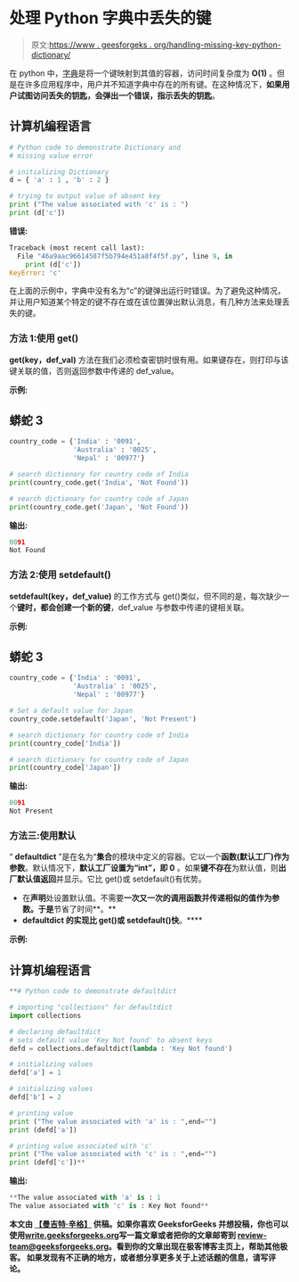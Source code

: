 # 处理 Python 字典中丢失的键

> 原文:[https://www . geesforgeks . org/handling-missing-key-python-dictionary/](https://www.geeksforgeeks.org/handling-missing-keys-python-dictionaries/)

在 python 中，[字典](https://www.geeksforgeeks.org/python-set-4-dictionary-keywords-python/)是将一个键映射到其值的容器，访问时间复杂度为 **O(1)** 。但是在许多应用程序中，用户并不知道字典中存在的所有键。在这种情况下，**如果用户试图访问丢失的钥匙，会弹出一个错误，指示丢失的钥匙**。

## 计算机编程语言

```py
# Python code to demonstrate Dictionary and
# missing value error

# initializing Dictionary
d = { 'a' : 1 , 'b' : 2 }

# trying to output value of absent key
print ("The value associated with 'c' is : ")
print (d['c'])
```

**错误:**

```py
Traceback (most recent call last):
  File "46a9aac96614587f5b794e451a8f4f5f.py", line 9, in 
    print (d['c'])
KeyError: 'c'
```

在上面的示例中，字典中没有名为“c”的键弹出运行时错误。为了避免这种情况，并让用户知道某个特定的键不存在或在该位置弹出默认消息，有几种方法来处理丢失的键。

### **方法 1:使用 get()**

**get(key，def_val)** 方法在我们必须检查密钥时很有用。如果键存在，则打印与该键关联的值，否则返回参数中传递的 def_value。

**示例:**

## 蟒蛇 3

```py
country_code = {'India' : '0091',
                'Australia' : '0025',
                'Nepal' : '00977'}

# search dictionary for country code of India
print(country_code.get('India', 'Not Found'))

# search dictionary for country code of Japan
print(country_code.get('Japan', 'Not Found'))
```

**输出:**

```py
0091
Not Found
```

### **方法 2:使用 setdefault()**

**setdefault(key，def_value)** 的工作方式与 get()类似，但不同的是，每次缺少一个**键时，都会创建一个新的键**，def_value 与参数中传递的键相关联。

**示例:**

## 蟒蛇 3

```py
country_code = {'India' : '0091',
                'Australia' : '0025',
                'Nepal' : '00977'}

# Set a default value for Japan
country_code.setdefault('Japan', 'Not Present')

# search dictionary for country code of India
print(country_code['India'])

# search dictionary for country code of Japan
print(country_code['Japan'])
```

**输出:**

```py
0091
Not Present
```

### **方法三:使用默认**

“ **defaultdict** ”是在名为“**集合**的模块中定义的容器。它以一个**函数(默认工厂)作为参数**。默认情况下，**默认工厂设置为“int”，即 0** 。如果**键不存在**为默认值，则**出厂默认值返回**并显示。它比 get()或 setdefault()有优势。

*   在**声明**处设置默认值。不需要**一次又一次的调用函数并传递相似的值作为参数。于是**节省了时间**。**
*   **defaultdict 的实现比 get()或 setdefault()快**。**** 

******示例:******

## ****计算机编程语言****

```py
**# Python code to demonstrate defaultdict

# importing "collections" for defaultdict
import collections

# declaring defaultdict
# sets default value 'Key Not found' to absent keys
defd = collections.defaultdict(lambda : 'Key Not found')

# initializing values
defd['a'] = 1

# initializing values
defd['b'] = 2

# printing value
print ("The value associated with 'a' is : ",end="")
print (defd['a'])

# printing value associated with 'c'
print ("The value associated with 'c' is : ",end="")
print (defd['c'])**
```

******输出:****** 

```py
**The value associated with 'a' is : 1
The value associated with 'c' is : Key Not found**
```

****本文由 [**【曼吉特·辛格】**](https://auth.geeksforgeeks.org/profile.php?user=manjeet_04&list=practice) 供稿。如果你喜欢 GeeksforGeeks 并想投稿，你也可以使用[write.geeksforgeeks.org](https://write.geeksforgeeks.org)写一篇文章或者把你的文章邮寄到 review-team@geeksforgeeks.org。看到你的文章出现在极客博客主页上，帮助其他极客。
如果发现有不正确的地方，或者想分享更多关于上述话题的信息，请写评论。****
